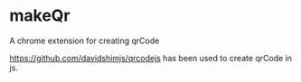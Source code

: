 # makeQr
A chrome extension for creating qrCode 

https://github.com/davidshimjs/qrcodejs has been used to create qrCode in js.
